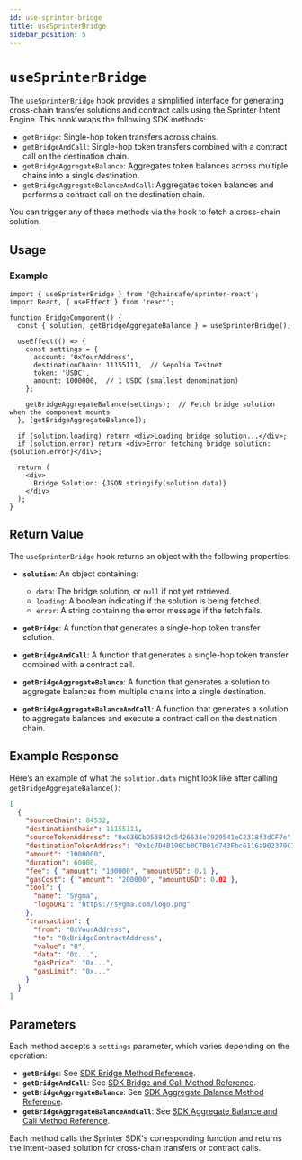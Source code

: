 ```yaml
---
id: use-sprinter-bridge
title: useSprinterBridge
sidebar_position: 5
---
```


# `useSprinterBridge`

The `useSprinterBridge` hook provides a simplified interface for generating cross-chain transfer solutions and contract calls using the Sprinter Intent Engine. This hook wraps the following SDK methods:

- `getBridge`: Single-hop token transfers across chains.
- `getBridgeAndCall`: Single-hop token transfers combined with a contract call on the destination chain.
- `getBridgeAggregateBalance`: Aggregates token balances across multiple chains into a single destination.
- `getBridgeAggregateBalanceAndCall`: Aggregates token balances and performs a contract call on the destination chain.

You can trigger any of these methods via the hook to fetch a cross-chain solution.

## Usage

### Example

```tsx
import { useSprinterBridge } from '@chainsafe/sprinter-react';
import React, { useEffect } from 'react';

function BridgeComponent() {
  const { solution, getBridgeAggregateBalance } = useSprinterBridge();

  useEffect(() => {
    const settings = {
      account: '0xYourAddress',
      destinationChain: 11155111,  // Sepolia Testnet
      token: 'USDC',
      amount: 1000000,  // 1 USDC (smallest denomination)
    };

    getBridgeAggregateBalance(settings);  // Fetch bridge solution when the component mounts
  }, [getBridgeAggregateBalance]);

  if (solution.loading) return <div>Loading bridge solution...</div>;
  if (solution.error) return <div>Error fetching bridge solution: {solution.error}</div>;

  return (
    <div>
      Bridge Solution: {JSON.stringify(solution.data)}
    </div>
  );
}
```

## Return Value

The `useSprinterBridge` hook returns an object with the following properties:

- **`solution`**: An object containing:
    - `data`: The bridge solution, or `null` if not yet retrieved.
    - `loading`: A boolean indicating if the solution is being fetched.
    - `error`: A string containing the error message if the fetch fails.

- **`getBridge`**: A function that generates a single-hop token transfer solution.
- **`getBridgeAndCall`**: A function that generates a single-hop token transfer combined with a contract call.
- **`getBridgeAggregateBalance`**: A function that generates a solution to aggregate balances from multiple chains into a single destination.
- **`getBridgeAggregateBalanceAndCall`**: A function that generates a solution to aggregate balances and execute a contract call on the destination chain.

## Example Response

Here’s an example of what the `solution.data` might look like after calling `getBridgeAggregateBalance()`:

```json
[
  {
    "sourceChain": 84532,
    "destinationChain": 11155111,
    "sourceTokenAddress": "0x036CbD53842c5426634e7929541eC2318f3dCF7e",
    "destinationTokenAddress": "0x1c7D4B196Cb0C7B01d743Fbc6116a902379C7238",
    "amount": "1000000",
    "duration": 60000,
    "fee": { "amount": "100000", "amountUSD": 0.1 },
    "gasCost": { "amount": "200000", "amountUSD": 0.02 },
    "tool": {
      "name": "Sygma",
      "logoURI": "https://sygma.com/logo.png"
    },
    "transaction": {
      "from": "0xYourAddress",
      "to": "0xBridgeContractAddress",
      "value": "0",
      "data": "0x...",
      "gasPrice": "0x...",
      "gasLimit": "0x..."
    }
  }
]
```

## Parameters

Each method accepts a `settings` parameter, which varies depending on the operation:

- **`getBridge`**: See [SDK Bridge Method Reference](../../sdk/methods-reference/bridge/bridge).
- **`getBridgeAndCall`**: See [SDK Bridge and Call Method Reference](../../sdk/methods-reference/bridge/bridge-and-call).
- **`getBridgeAggregateBalance`**: See [SDK Aggregate Balance Method Reference](../../sdk/methods-reference/bridge-aggregate/bridge-aggregate-balance).
- **`getBridgeAggregateBalanceAndCall`**: See [SDK Aggregate Balance and Call Method Reference](../../sdk/methods-reference/bridge-aggregate/bridge-aggregate-balance-and-call).

Each method calls the Sprinter SDK's corresponding function and returns the intent-based solution for cross-chain transfers or contract calls.
